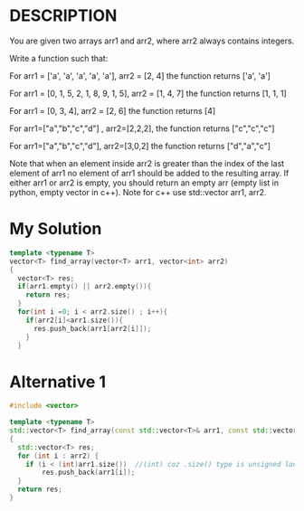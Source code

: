 # DESCRIPTION

You are given two arrays arr1 and arr2, where arr2 always contains integers.

Write a function such that:

For arr1 = ['a', 'a', 'a', 'a', 'a'], arr2 = [2, 4] the function returns ['a', 'a']

For arr1 = [0, 1, 5, 2, 1, 8, 9, 1, 5], arr2 = [1, 4, 7] the function returns [1, 1, 1]

For arr1 = [0, 3, 4], arr2 = [2, 6] the function returns [4]

For arr1=["a","b","c","d"] , arr2=[2,2,2], the function returns ["c","c","c"]

For arr1=["a","b","c","d"], arr2=[3,0,2] the function returns ["d","a","c"]

Note that when an element inside arr2 is greater than the index of the last element of arr1 no element of arr1 should be added to the resulting array. If either arr1 or arr2 is empty, you should return an empty arr (empty list in python, empty vector in c++). Note for c++ use std::vector arr1, arr2.

# My Solution

```c++
template <typename T>
vector<T> find_array(vector<T> arr1, vector<int> arr2)
{
  vector<T> res;
  if(arr1.empty() || arr2.empty()){
    return res;
  }
  for(int i =0; i < arr2.size() ; i++){
    if(arr2[i]<arr1.size()){
      res.push_back(arr1[arr2[i]]);
    }
  }

```

# Alternative 1

```c++
#include <vector>

template <typename T>
std::vector<T> find_array(const std::vector<T>& arr1, const std::vector<int>& arr2)
{
  std::vector<T> res;
  for (int i : arr2) {
    if (i < (int)arr1.size())  //(int) coz .size() type is unsigned long
        res.push_back(arr1[i]);
  }
  return res;
}
```
